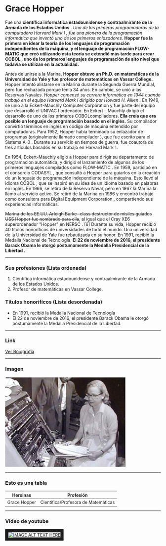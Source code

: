 # Grace Hopper

Fue una __científica informática estadounidense y contraalmirante de la Armada de los Estados Unidos__ .  *Una de las primeras programadoras de la computadora Harvard Mark I , fue una pionera de la programación informática que inventó uno de los primeros enlazadores.*  **Hopper fue la primera en idear la teoría de los lenguajes de programación independientes de la máquina, y el lenguaje de programación FLOW-MATIC que creó utilizando esta teoría se extendió más tarde para crear COBOL , uno de los primeros lenguajes de programación de alto nivel que todavía se utilizan en la actualidad.**  

Antes de unirse a la Marina, __Hopper obtuvo un Ph.D. en matemáticas de la Universidad de Yale y fue profesor de matemáticas en Vassar College.__ Hopper intentó alistarse en la Marina durante la Segunda Guerra Mundial, pero fue rechazada porque tenía 34 años. En cambio, se unió a las Reservas Navales. *Hopper comenzó su carrera informática en 1944 cuando trabajó en el equipo Harvard Mark I dirigido por Howard H. Aiken .* En 1949, se unió a la Eckert-Mauchly Computer Corporation y fue parte del equipo que desarrolló el UNIVAC I ordenador. En Eckert – Mauchly dirigió el desarrollo de uno de los primeros COBOLcompiladores. **__Ella creía que era posible un lenguaje de programación basado en el inglés.__** Su compilador convirtió términos en inglés en código de máquina entendido por computadoras. Para 1952, Hopper había terminado su enlazador de programas (originalmente llamado compilador ), que fue escrito para el Sistema A-0 . Durante su servicio en tiempos de guerra, fue coautora de tres artículos basados ​​en su trabajo en Harvard Mark 1.

En 1954, Eckert-Mauchly eligió a Hopper para dirigir su departamento de programación automática, y dirigió el lanzamiento de algunos de los primeros lenguajes compilados como FLOW-MATIC . En 1959, participó en el consorcio CODASYL , que consultó a Hopper para guiarlos en la creación de un lenguaje de programación independiente de la máquina. Esto llevó al idioma COBOL , que se inspiró en su idea de un idioma basado en palabras en inglés. En 1966, se retiró de la Reserva Naval, pero en 1967 la Marina la llamó al servicio activo. Se retiró de la Marina en 1986 y encontró trabajo como consultora para Digital Equipment Corporation , compartiendo sus experiencias informáticas.

~~Marina de los EE.UU. Arleigh Burke -class destructor de misiles guiados USS  Hopper fue nombrado para ella~~, al igual que el Cray XE6 superordenador "Hopper" en NERSC . [6] Durante su vida, Hopper recibió 40 títulos honoríficos de universidades de todo el mundo. Una universidad de la Universidad de Yale fue rebautizada en su honor. En 1991, recibió la Medalla Nacional de Tecnología. __El 22 de noviembre de 2016, el presidente Barack Obama le otorgó póstumamente la Medalla Presidencial de la Libertad .__ 

---

### Sus profesiones (Lista ordenada)

1. Científica informática estadounidense y contraalmirante de la Armada de los Estados Unidos.
2. Profesor de matemáticas en Vassar College.

### Títulos honorifícos (Lista desordenada)

- En 1991, recibió la Medalla Nacional de Tecnología
- El 22 de noviembre de 2016, el presidente Barack Obama le otorgó póstumamente la Medalla Presidencial de la Libertad.

---

### Link

[Ver Boiografía](https://en.wikipedia.org/wiki/Grace_Hopper)

---

### Imagen

![alt text](https://github.com/yadira-puente/superHeroinass/blob/main/graceHopper.jpg "Imagen de Grace Hopper")

---

### Esto es una tabla 

| Heroinas               | Profesión                                 |        
|:------------:          |:-----------------------------------------:|
| Grace Hopper           |  Científica/Profesora de Matemáticas      | 

---

### Video de youtube

<a href="https://www.youtube.com/watch?v=_-mKyWwPsTw
" target="_blank"><img src="http://img.youtube.com/vi/_-mKyWwPsTw/0.jpg" 
alt="IMAGE ALT TEXT HERE" width="240" height="180" border="10" /></a>

